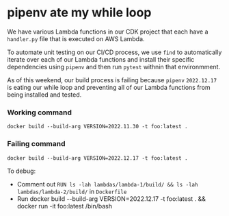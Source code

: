 # pipenv ate my while loop

We have various Lambda functions in our CDK project that each have a `handler.py` file that is executed on AWS Lambda.

To automate unit testing on our CI/CD process, we use `find` to automatically iterate over each of our Lambda functions and install their specific dependencies using `pipenv` and then run `pytest`  withnin that environmment.

As of this weekend, our build process is failing because `pipenv` `2022.12.17` is eating our while loop and preventing all of our Lambda functions from being installed and tested.

### Working command

```
docker build --build-arg VERSION=2022.11.30 -t foo:latest .
```

### Failing command

```
docker build --build-arg VERSION=2022.12.17 -t foo:latest .
```

To debug:

* Comment out `RUN ls -lah lambdas/lambda-1/build/ && ls -lah lambdas/lambda-2/build/` in `Dockerfile`
* Run docker build --build-arg VERSION=2022.12.17 -t foo:latest . && docker run -it foo:latest /bin/bash

